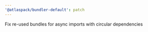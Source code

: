 ```yaml
---
'@atlaspack/bundler-default': patch
---
```


Fix re-used bundles for async imports with circular dependencies
